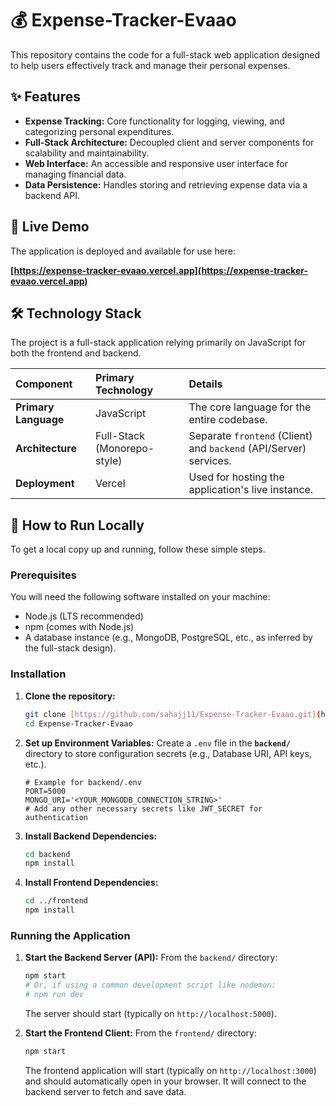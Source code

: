 # 💰 Expense-Tracker-Evaao

This repository contains the code for a full-stack web application designed to help users effectively track and manage their personal expenses.

## ✨ Features

* **Expense Tracking:** Core functionality for logging, viewing, and categorizing personal expenditures.
* **Full-Stack Architecture:** Decoupled client and server components for scalability and maintainability.
* **Web Interface:** An accessible and responsive user interface for managing financial data.
* **Data Persistence:** Handles storing and retrieving expense data via a backend API.

## 🔗 Live Demo

The application is deployed and available for use here:

**[https://expense-tracker-evaao.vercel.app](https://expense-tracker-evaao.vercel.app)**


## 🛠️ Technology Stack

The project is a full-stack application relying primarily on JavaScript for both the frontend and backend.

| Component | Primary Technology | Details |
| :--- | :--- | :--- |
| **Primary Language** | JavaScript | The core language for the entire codebase. |
| **Architecture** | Full-Stack (Monorepo-style) | Separate `frontend` (Client) and `backend` (API/Server) services. |
| **Deployment** | Vercel | Used for hosting the application's live instance. |

## 🚀 How to Run Locally

To get a local copy up and running, follow these simple steps.

### Prerequisites

You will need the following software installed on your machine:

* Node.js (LTS recommended)
* npm (comes with Node.js)
* A database instance (e.g., MongoDB, PostgreSQL, etc., as inferred by the full-stack design).

### Installation

1.  **Clone the repository:**
    ```bash
    git clone [https://github.com/sahajj11/Expense-Tracker-Evaao.git](https://github.com/sahajj11/Expense-Tracker-Evaao.git)
    cd Expense-Tracker-Evaao
    ```

2.  **Set up Environment Variables:**
    Create a `.env` file in the **`backend/`** directory to store configuration secrets (e.g., Database URI, API keys, etc.).
    ```
    # Example for backend/.env
    PORT=5000
    MONGO_URI='<YOUR_MONGODB_CONNECTION_STRING>'
    # Add any other necessary secrets like JWT_SECRET for authentication
    ```

3.  **Install Backend Dependencies:**
    ```bash
    cd backend
    npm install
    ```

4.  **Install Frontend Dependencies:**
    ```bash
    cd ../frontend
    npm install
    ```

### Running the Application

1.  **Start the Backend Server (API):**
    From the `backend/` directory:
    ```bash
    npm start 
    # Or, if using a common development script like nodemon:
    # npm run dev 
    ```
    The server should start (typically on `http://localhost:5000`).

2.  **Start the Frontend Client:**
    From the `frontend/` directory:
    ```bash
    npm start 
    ```
    The frontend application will start (typically on `http://localhost:3000`) and should automatically open in your browser. It will connect to the backend server to fetch and save data.


